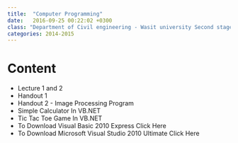 ```yaml
---
title:  "Computer Programming"
date:   2016-09-25 00:22:02 +0300
class: "Department of Civil engineering - Wasit university Second stage"
categories: 2014-2015
---
```


# Content

* Lecture 1 and 2
* Handout 1
* Handout 2 - Image Processing Program
* Simple Calculator In VB.NET
* Tic Tac Toe Game In VB.NET
* To Download Visual Basic 2010 Express Click Here
* To Download Microsoft Visual Studio 2010 Ultimate Click Here


